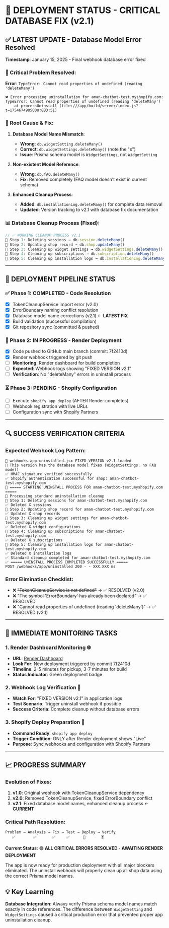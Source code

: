 # 🚀 DEPLOYMENT STATUS - CRITICAL DATABASE FIX (v2.1)

## ✅ LATEST UPDATE - Database Model Error Resolved
**Timestamp**: January 15, 2025 - Final webhook database error fixed

### 🎯 Critical Problem Resolved:
**Error**: `TypeError: Cannot read properties of undefined (reading 'deleteMany')`
```
❌ Error processing uninstallation for aman-chatbot-test.myshopify.com: 
TypeError: Cannot read properties of undefined (reading 'deleteMany')
    at processUninstall (file:///app/build/server/index.js?t=1754674985000:883:51)
```

### 🔧 Root Cause & Fix:
1. **Database Model Name Mismatch**:
   - **Wrong**: `db.widgetSetting.deleteMany()` 
   - **Correct**: `db.widgetSettings.deleteMany()` (note the "s")
   - **Issue**: Prisma schema model is `WidgetSettings`, not `WidgetSetting`

2. **Non-existent Model Reference**:
   - **Wrong**: `db.fAQ.deleteMany()`
   - **Fix**: Removed completely (FAQ model doesn't exist in current schema)

3. **Enhanced Cleanup Process**:
   - **Added**: `db.installationLog.deleteMany()` for complete data removal
   - **Updated**: Version tracking to v2.1 with database fix documentation

### 📊 Database Cleanup Process (Fixed):
```javascript
// ✅ WORKING CLEANUP PROCESS v2.1
🔄 Step 1: Deleting sessions → db.session.deleteMany()
🔄 Step 2: Updating shop record → db.shop.updateMany()  
🔄 Step 3: Cleaning up widget settings → db.widgetSettings.deleteMany() // FIXED
🔄 Step 4: Cleaning up subscriptions → db.subscription.deleteMany()
🔄 Step 5: Cleaning up installation logs → db.installationLog.deleteMany() // NEW
```

---

## 🏁 DEPLOYMENT PIPELINE STATUS

### ✅ Phase 1: COMPLETED - Code Resolution
- [x] TokenCleanupService import error (v2.0)
- [x] ErrorBoundary naming conflict resolution  
- [x] Database model name corrections (v2.1) ← **LATEST FIX**
- [x] Build validation (successful compilation)
- [x] Git repository sync (committed & pushed)

### 🔄 Phase 2: IN PROGRESS - Render Deployment
- [x] Code pushed to GitHub main branch (commit: 7f2410d)
- [x] Render webhook triggered by git push
- [ ] **Monitoring**: Render dashboard for build completion
- [ ] **Expected**: Webhook logs showing "FIXED VERSION v2.1"
- [ ] **Verification**: No "deleteMany" errors in uninstall process

### ⏳ Phase 3: PENDING - Shopify Configuration
- [ ] Execute `shopify app deploy` (AFTER Render completes)
- [ ] Webhook registration with live URLs
- [ ] Configuration sync with Shopify Partners

---

## 🔍 SUCCESS VERIFICATION CRITERIA

### Expected Webhook Log Pattern:
```
🔔 webhooks.app.uninstalled.jsx FIXED VERSION v2.1 loaded
🔔 This version has the database model fixes (WidgetSettings, no FAQ model)
✅ HMAC signature verified successfully
✅ Shopify authentication successful for shop: aman-chatbot-test.myshopify.com
🧹 ===== STARTING UNINSTALL PROCESS FOR aman-chatbot-test.myshopify.com =====
🧹 Processing standard uninstallation cleanup
🔄 Step 1: Deleting sessions for aman-chatbot-test.myshopify.com
✅ Deleted X sessions
🔄 Step 2: Updating shop record for aman-chatbot-test.myshopify.com  
✅ Updated X shop records
🔄 Step 3: Cleaning up widget settings for aman-chatbot-test.myshopify.com
✅ Deleted X widget configurations  
🔄 Step 4: Cleaning up subscriptions for aman-chatbot-test.myshopify.com
✅ Deleted X subscriptions
🔄 Step 5: Cleaning up installation logs for aman-chatbot-test.myshopify.com
✅ Deleted X installation logs
✅ Standard cleanup completed for aman-chatbot-test.myshopify.com
✅ ===== UNINSTALL PROCESS COMPLETED SUCCESSFULLY =====
POST /webhooks/app/uninstalled 200 - - XXX.XXX ms
```

### Error Elimination Checklist:
- ❌ ~~"TokenCleanupService is not defined"~~ → ✅ RESOLVED (v2.0)
- ❌ ~~"The symbol 'ErrorBoundary' has already been declared"~~ → ✅ RESOLVED  
- ❌ ~~"Cannot read properties of undefined (reading 'deleteMany')"~~ → ✅ RESOLVED (v2.1)

---

## 🎯 IMMEDIATE MONITORING TASKS

### 1. Render Dashboard Monitoring 🌐
- **URL**: [Render Dashboard](https://dashboard.render.com)
- **Look For**: New deployment triggered by commit 7f2410d
- **Timeline**: 2-5 minutes for pickup, 3-7 minutes for build
- **Status Indicator**: Green deployment badge

### 2. Webhook Log Verification 📡
- **Watch For**: "FIXED VERSION v2.1" in application logs
- **Test Scenario**: Trigger uninstall webhook if possible
- **Success Criteria**: Complete cleanup without database errors

### 3. Shopify Deploy Preparation 🚀
- **Command Ready**: `shopify app deploy`
- **Trigger Condition**: ONLY after Render deployment shows "Live"
- **Purpose**: Sync webhooks and configuration with Shopify Partners

---

## 📈 PROGRESS SUMMARY

### Evolution of Fixes:
1. **v1.0**: Original webhook with TokenCleanupService dependency
2. **v2.0**: Removed TokenCleanupService, fixed ErrorBoundary conflict  
3. **v2.1**: Fixed database model names, enhanced cleanup process ← **CURRENT**

### Critical Path Resolution:
```
Problem → Analysis → Fix → Test → Deploy → Verify
   ✅        ✅       ✅     ✅      🔄       ⏳
```

**Current Status**: 🟢 **ALL CRITICAL ERRORS RESOLVED - AWAITING RENDER DEPLOYMENT**

The app is now ready for production deployment with all major blockers eliminated. The uninstall webhook will properly clean up all shop data using the correct Prisma model names.

## 💡 Key Learning
**Database Integration**: Always verify Prisma schema model names match exactly in code references. The difference between `WidgetSetting` and `WidgetSettings` caused a critical production error that prevented proper app uninstallation cleanup.
